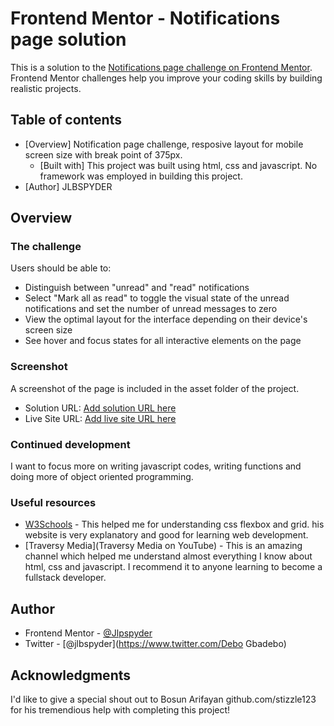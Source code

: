 # Frontend Mentor - Notifications page solution

This is a solution to the [Notifications page challenge on Frontend Mentor](https://www.frontendmentor.io/challenges/notifications-page-DqK5QAmKbC). Frontend Mentor challenges help you improve your coding skills by building realistic projects. 

## Table of contents

- [Overview] Notification page challenge, resposive layout for mobile screen size with break point of 375px.
  - [Built with] This project was built using html, css and javascript. No framework was employed in building this project.
- [Author] JLBSPYDER

## Overview

### The challenge

Users should be able to:

- Distinguish between "unread" and "read" notifications
- Select "Mark all as read" to toggle the visual state of the unread notifications and set the number of unread messages to zero
- View the optimal layout for the interface depending on their device's screen size
- See hover and focus states for all interactive elements on the page

### Screenshot
A screenshot of the page is included in the asset folder of the project.

- Solution URL: [Add solution URL here](https://www.frontendmentor.io/solutions/notifications-page-solution-using-html-css-flexbox-and-javascript-8d4u4UOnDw)
- Live Site URL: [Add live site URL here](https://bespoke-caramel-559445.netlify.app/)

### Continued development

I want to focus more on writing javascript codes, writing functions and doing more of object oriented programming.

### Useful resources

- [W3Schools](https://www.w3schools.com) - This helped me for understanding css flexbox and grid. his website is very explanatory and good for learning web development.
- [Traversy Media](Traversy Media on YouTube) - This is an amazing channel which helped me understand almost everything I know about html, css and javascript. I recommend it to anyone learning to become a fullstack developer.

## Author

- Frontend Mentor - [@Jlpspyder](https://www.frontendmentor.io/profile/Jlbspyder)
- Twitter - [@jlbspyder](https://www.twitter.com/Debo Gbadebo)


## Acknowledgments

I'd like to give a special shout out to Bosun Arifayan github.com/stizzle123 for his tremendious help with completing this project! 

